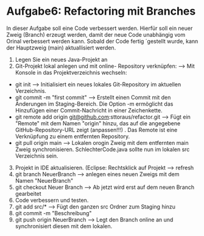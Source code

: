 # Aufgabe6: Refactoring mit Branches
In dieser Aufgabe soll eine Code verbessert werden. Hierfür soll ein neuer Zweig (Branch) erzeugt werden, damit der neue Code unabhängig vom Orinal verbessert werden kann. Sobald der Code fertig ´gestellt wurde, kann der Hauptzweig (main) aktuallisiert werden.

1. Legen Sie ein neues Java-Projekt an
2. 	Git-Projekt lokal anlegen und mit online- Repository verknüpfen: --> Mit Konsole in das Projektverzeichnis wechseln:

-	git init  --> Initialisiert ein neues lokales Git-Repository im aktuellen Verzeichnis.
- git commit -m "first commit" --> Erstellt einen Commit mit den Änderungen im Staging-Bereich. Die Option -m ermöglicht das Hinzufügen einer Commit-Nachricht in einer Zeichenkette.
- git remote add origin git@github.com:sttoraus/refactor.git --> Fügt ein "Remote" mit dem Namen "origin" hinzu, das auf die angegebene GitHub-Repository-URL zeigt (anpassen!!!) . Das Remote ist eine Verknüpfung zu einem entfernten Repository.
- git pull origin main  --> Lokalen orogin Zweig mit dem entfernten main Zweig synchronisieren. SchlechterCode.java sollte nun im lokalen src Verzeichnis sein.
3.	Projekt in IDE aktualisieren. (Eclipse: Rechtsklick auf Projekt --> refresh
4.	git branch NeuerBranch  --> anlegen eines neuen Zweigs mit dem Namen "NeuerBranch"
5. git checkout Neuer Branch  --> Ab jetzt wird erst auf dem neuen Branch gearbeitet
6. Code verbessern und testen.
7. git add src/* --> Fügt den ganzen src Ordner zum Staging hinzu
8. git commit -m "Beschreibung"
9. git push origin NeuerBranch  --> Legt den Branch online an und synchronisiert diesen mit dem lokalen.
  
